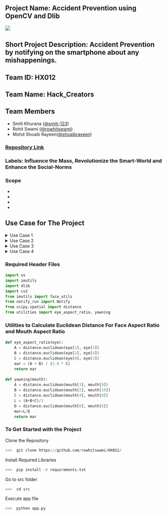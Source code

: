 ## Project Name:  Accident Prevention using OpenCV and Dlib


![](https://forthebadge.com/images/badges/made-with-python.svg)

## Short Project Description: Accident Prevention by notifying on the smartphone about any mishappenings. 

## Team ID: HX012

## Team Name: Hack_Creators

## Team Members
- Smiti Khurana ([@smiti-123](https://github.com/smiti-123))
- Rohit Swami ([@rowhitswami](https://github.com/rowhitswami))
- Mohd Shoaib Rayeen([@shoaibrayeen](https://github.com/shoaibrayeen))

### [Repository Link](https://github.com/rowhitswami/HX012)

### Labels: Influence the Mass, Revolutionize the Smart-World and Enhance the Social-Norms

### Scope
-	
-
-
- 


## Use Case for The Project
<details>
<summary>Use Case 1</summary>

```
	When It detects the face and eyes of the person, it does not notify to anyone.
```

##
<img src="/Image/use-case-1.png">
</details>	

<details>
<summary>Use Case 2</summary>

```	
	When It detects the person yawning while driving, it notifies to everyone who gets access for the same.
```

##
<img src="/Image/use-case-2.png">)
##
<img src="/Image/Notify-2.png" width="400" height="650">)
</details>

<details>
<summary>Use Case 3</summary>
	
	When It detects the person sleeping while driving, it notifies to everyone who gets access for the same.

##
<img src="/Image/use-case-3.png">)
##
<img src="/Image/Notify-1.png" width="400" height="650">)
</details>

<details>
<summary>Use Case 4</summary>
	
	When It detects the person both sleeping and yawning while driving, it notifies to everyone who gets access for the same.

##
<img src="/Image/use-case-4.png">)
##
<img src="/Image/Notify-2.png" width="400" height="650">)
</details>



### Required Header Files
```py
import os
import imutils
import dlib
import cv2
from imutils import face_utils
from notify_run import Notify
from scipy.spatial import distance
from utilities import eye_aspect_ratio, yawning
```

### Utilities to Calculate Euclidean Distance For Face Aspect Ratio and Mouth Aspect Ratio

```py
def eye_aspect_ratio(eye):
	A = distance.euclidean(eye[1], eye[5])
	B = distance.euclidean(eye[2], eye[4])
	C = distance.euclidean(eye[0], eye[3])
	ear = (A + B) / (2.0 * C)
	return ear

def yawning(mouth):
	A = distance.euclidean(mouth[3], mouth[9])
	B = distance.euclidean(mouth[2], mouth[10])
	C = distance.euclidean(mouth[4], mouth[8])
	L = (A+B+C)/3
	D = distance.euclidean(mouth[0], mouth[6])
	mar=L/D
	return mar
```

### To Get Started with the Project

Clone the Repository
``` python
>>>  git clone https://github.com/rowhitswami/HX012/
```
Install Required Libraries
``` python
>>>  pip install -r requirements.txt
```
  
Go to src folder
``` python
>>>  cd src
```
Execute app file
``` python
>>>  python app.py
```

